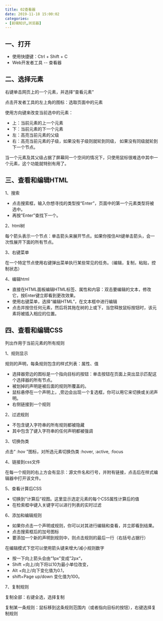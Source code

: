 ```yaml
---
title: 02查看器
date: 2019-11-18 15:00:02
categories:
- [前端知识,浏览器]
---
```


## 一、打开

- 使用快捷键：Ctrl + Shift + C
- Web开发者工具 -- 查看器

## 二、选择元素

右键单击网页上的一个元素，并选择“查看元素”

点击开发者工具的左上角的图标：选取页面中的元素

使用方向键来改变当前选中的元素：

- 上：当前元素的上一个元素
- 下：当前元素的下一个元素
- 左：高亮当前元素的父级
- 右：高亮当前元素的子级，如果没有子级则就轮到同级， 如果没有同级就轮到下一个节点。

当一个元素及其父级占据了屏幕同一个空间的情况下，只使用鼠标很难选中其中一个元素，这个功能就特别有用了。

## 三、查看和编辑HTML

1、搜索

- 点击搜索框，输入你想寻找的类型按“Enter”，页面中的第一个元素类型将被选中。
- 再按“Enter”查找下一个。

2、html树

每个箭头表示一个节点：单击箭头来展开节点。如果你按住Alt键单击箭头，会一次性展开下面的所有节点。

3、右键菜单

在一个特定节点使用右键弹出菜单执行某些常见的任务。（编辑，复制，粘贴，控制状态）

4、编辑html

- 直接在HTML面板编辑HTML标签、属性和内容：双击要编辑的文本，修改它，按Enter键立即看到更改效果。
- 使用右键菜单，选择“编辑HTML”，在文本框中进行编辑
- 点击并按住任何元素，然后将其拖在树的上或下，当您释放鼠标按钮时，该元素将被插入相应的位置。

## 四、查看和编辑CSS

列出作用于当前元素的所有规则

1、规则显示

规则的声明，每条规则包含的样式列表：属性、值

- 选择器旁边的图标是一个指向目标的按钮：单击按钮在页面上突出显示匹配这个选择器的所有节点。
- 被划掉的声明是被后面的规则所覆盖的。
- 鼠标悬停在一个声明上，,旁边会出现一个复选框，你可以用它来切换或关闭声明。
- 右侧链接到一个规则

2、过滤规则

- 不包含键入字符串的所有规则都被隐藏
- 其中包含了键入字符串的任何声明都被强调

3、切换伪类

点击“ :hov ”图标，对所选元素切换伪类 :hover, :active, :focus

4、链接到css文件

在每一个规则的右上方会有显示：源文件名和行号，并附有链接，点击后在样式编辑器中打开该文件。

5、查看计算后CSS

- 切换到”计算后“视图。这里显示选定元素的每个CSS属性计算后的值
- 在检索框中键入关键字可以进行列表的实时过滤

6、添加和编辑规则

- 如果你点击一个声明或规则，你可以对其进行编辑和查看，并立即看到结果。
- 点击搜索框后的加号图标
- 要添加一个新的声明到规则中，则点击规则的最后一行（右括号占据行）

在编辑模式下您可以使用箭头键来增大/减小规则数字

- 按一下向上箭头会由“1px”变成”2px“，
- Shift +向上/向下将以10为最小单位改变，
- Alt +向上/向下变化值为0.1，
- shift+Page up/down 变化值为100。

7、复制规则

复制全部：右键全选，选择复制

复制某一条规则：鼠标移到这条规则范围内（或者指向目标的按钮），右键选择复制规则

